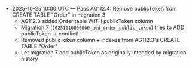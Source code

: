 - 2025-10-25 10:00 UTC — Pass AG112.4: Remove publicToken from CREATE TABLE "Order" in migration 3
  - AG112.3 added Order table WITH publicToken column
  - Migration 7 (`20251010000000_add_order_public_token`) tries to ADD publicToken → conflict!
  - Removed publicToken column + indexes from AG112.3's CREATE TABLE "Order"
  - Let migration 7 add publicToken as originally intended by migration history
